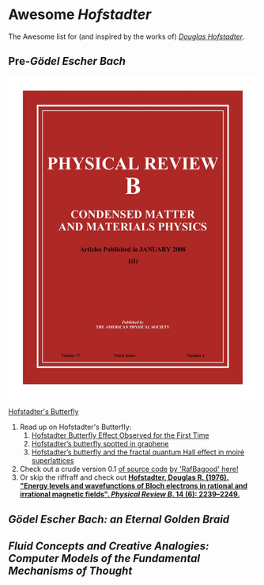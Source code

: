# Awesome *Hofstadter* 
The Awesome list for (and inspired by the works of) [*Douglas Hofstadter*](http://www.cogs.indiana.edu/people/profile.php?u=dughof).


## Pre-*Gödel Escher Bach*  

![outoutoutoutoutoutout](https://github.com/Alex-Linhares/awesome-hofstadter/blob/master/Phys-Review-B.jpg "Hofstadter, Douglas R. (1976). Energy levels and wavefunctions of Bloch electrons in rational and irrational magnetic fields. *Physical Review B*. 14 (6): 2239–2249")

[Hofstadter's Butterfly](https://en.wikipedia.org/wiki/Hofstadter%27s_butterfly)  
1. Read up on Hofstadter's Butterfly:  
    1. [Hofstadter Butterfly Effect Observed for the First Time](http://www.sci-news.com/physics/article01083-hofstadter-butterfly.html)  
    1. [Hofstadter’s butterfly spotted in graphene](https://physicsworld.com/a/hofstadters-butterfly-spotted-in-graphene/)  
    1. [Hofstadter’s butterfly and the fractal quantum Hall effect in moiré superlattices](https://www.nature.com/articles/nature12186)  
1. Check out a crude version 0.1 [of source code](https://github.com/Alex-Linhares/Hofstadter-Butterfly/blob/master/Hofstadter-Butterfly.ipynb) [by 'RafBagood' here!](https://github.com/RafBagood)  
1. Or skip the riffraff and check out [**Hofstadter, Douglas R. (1976). "Energy levels and wavefunctions of Bloch electrons in rational and irrational magnetic fields". *Physical Review B*. 14 (6): 2239–2249.**](https://journals.aps.org/prb/abstract/10.1103/PhysRevB.14.2239)


## *Gödel Escher Bach: an Eternal Golden Braid*



## *Fluid Concepts and Creative Analogies: Computer Models of the Fundamental Mechanisms of Thought*




